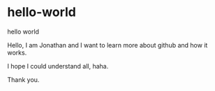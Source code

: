 # hello-world
hello world

Hello, I am Jonathan and I want to learn more about github and how it works.

I hope I could understand all, haha.

Thank you.
